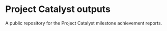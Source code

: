 # Project Catalyst outputs
A public repository for the Project Catalyst milestone achievement reports.
